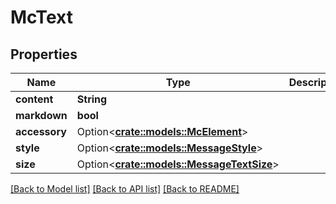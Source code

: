 # McText

## Properties

Name | Type | Description | Notes
------------ | ------------- | ------------- | -------------
**content** | **String** |  | 
**markdown** | **bool** |  | 
**accessory** | Option<[**crate::models::McElement**](MCElement.md)> |  | [optional]
**style** | Option<[**crate::models::MessageStyle**](MessageStyle.md)> |  | [optional]
**size** | Option<[**crate::models::MessageTextSize**](MessageTextSize.md)> |  | [optional]

[[Back to Model list]](../README.md#documentation-for-models) [[Back to API list]](../README.md#documentation-for-api-endpoints) [[Back to README]](../README.md)


